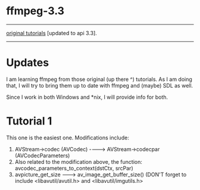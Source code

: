ffmpeg-3.3
===============

* * *
[original tutorials](http://dranger.com/ffmpeg/) [updated to api 3.3].
* * *

# Updates
I am learning ffmpeg from those original (up there ^) tutorials.
As I am doing that, I will try to bring them up to date with ffmpeg and (maybe) SDL as well.

Since I work in both Windows and \*nix, I will provide info for both.

# Tutorial 1
This one is the easiest one. Modifications include:
1) AVStream->codec (AVCodec) ----> AVStream->codecpar (AVCodecParameters)
2) Also related to the modification above, the function: avcodec_parameters_to_context(dstCtx, srcPar)
3) avpicture_get_size ---> av_image_get_buffer_size() (DON'T forget to include <libavutil/avutil.h> and <libavutil/imgutils.h>


